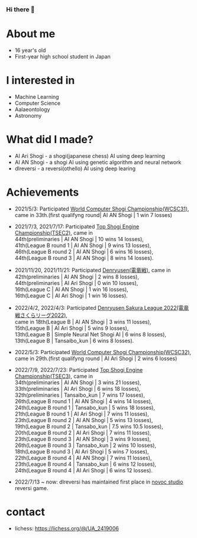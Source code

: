 ### Hi there 👋

# About me
- 16 year's old
- First-year high school student in Japan

# I interested in
- Machine Learning
- Computer Science
- Aalaeontology
- Astronomy

# What did I made?
- AI Ari Shogi - a shogi(japanese chess) AI using deep learning
- AI AN Shogi - a shogi AI using genetic algorithm and neural network
- dlreversi - a reversi(othello) AI using deep learing

# Achievements
- 2021/5/3: Participated [World Computer Shogi Championship(WCSC31)](http://www2.computer-shogi.org/wcsc31/), came in 33th.(first qualifyng round| AI AN Shogi | 1 win 7 losses)

- 2021/7/3, 2021/7/17: Participated [Top Shogi Engine Championship(TSEC2)](https://golan.sakura.ne.jp/denryusen/dr2_tsec/dr1_live.php), came in<br>
44th(preliminaries | AI AN Shogi | 10 wins 14 losses), <br>
41th(League B round 1 | AI AN Shogi | 9 wins 13 losses), <br>
46th(League B round 2 | AI AN Shogi | 6 wins 16 losses), <br>
44th(League B round 3 | AI AN Shogi | 8 wins 14 losses).

- 2021/11/20, 2021/11/21: Participated [Denryusen(電竜戦)](https://golan.sakura.ne.jp/denryusen/dr2_production/dr1_live.php), came in <br>
42th(preliminaries | AI AN Shogi | 2 wins 8 losses), <br>
44th(preliminaries | AI Ari Shogi | 0 win 10 losses),<br>
16th(League C | AI AN Shogi | 1 win 16 losses), <br>
16th(League C | AI Ari Shogi | 1 win 16 losses).

- 2022/4/2, 2022/4/3: Participated [Denryusen Sakura League 2022(電竜戦さくらリーグ2022)](https://golan.sakura.ne.jp/denryusen/dr3_sakura/dr1_live.php), <br>
came in 18th(League B | AI AN Shogi | 3 wins 11 losses), <br>
15th(League B | AI Ari Shogi | 5 wins 9 losses),<br> 
13th(League B | Simple Neural Net Shogi AI | 6 wins 8 losses), <br>
13th(League B | Tansaibo_kun | 6 wins 8 losses).

- 2022/5/3: Participated [World Computer Shogi Championship(WCSC32)](http://www2.computer-shogi.org/wcsc32/), came in 29th.(first qualifyng round | AI Ari Shogi | 2 wins 6 losses)

- 2022/7/9, 2022/7/23: Participated [Top Shogi Engine Championship(TSEC3)](https://denryu-sen.jp/denryusen/dr3_tsec/dr1_live.php), came in <br>
34th(preliminaries | AI AN Shogi | 3 wins 21 losses), <br>
33th(preliminaries | AI Ari Shogi | 6 wins 18 losses),<br>
32th(preliminaries | Tansaibo_kun | 7 wins 17 losses),<br>
26th(League B round 1 | AI AN Shogi | 4 wins 14 losses),<br>
24th(League B round 1 | Tansabo_kun | 5 wins 18 losses),<br>
21th(League B round 1 | AI Ari Shogi | 7 wins 11 losses),<br>
23th(League B round 2 | AI AN Shogi | 5 wins 13 losses),<br>
19th(League B round 2 | Tansabo_kun | 7.5 wins 10.5 losses),<br>
20th(League B round 2 | AI Ari Shogi | 7 wins 11 losses),<br>
23th(League B round 3 | AI AN Shogi | 3 wins 9 losses),<br>
26th(League B round 3 | Tansabo_kun | 2 wins 10 losses),<br>
18th(League B round 3 | AI Ari Shogi | 5 wins 7 losses),<br>
22th(League B round 4 | AI AN Shogi | 7 wins 11 losses),<br>
23th(League B round 4 | Tansabo_kun | 6 wins 12 losses),<br>
24th(League B round 4 | AI Ari Shogi | 6 wins 12 losses).

- 2022/7/13 ~ now: dlreversi has maintained first place in [novoc studio](https://www.novoc.io/) reversi game.

# contact
- lichess: https://lichess.org/@/UA_2419006
